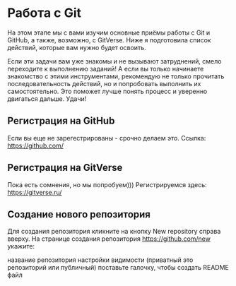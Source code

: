 # Работа с Git
На этом этапе мы с вами изучим основные приёмы работы с Git и GitHub, а также, возможно, с GitVerse. Ниже я подготовила список действий, которые вам нужно будет освоить.

Если эти задачи вам уже знакомы и не вызывают затруднений, смело переходите к выполнению заданий! А если вы только начинаете знакомство с этими инструментами, рекомендую не только прочитать последовательность действий, но и попробовать выполнить их самостоятельно. Это поможет лучше понять процесс и уверенно двигаться дальше. Удачи!
## Регистрация на GitHub 
Если вы еще не зарегестрированы - срочно делаем это. Ссылка: https://github.com/
## Регистрация на GitVerse
Пока есть сомнения, но мы попробуем))) Регистрируемся здесь: https://gitverse.ru/
## Создание нового репозитория
Для cоздания репозитория кликните на кнопку New repository справа вверху. На странице создания репозитория https://github.com/new укажите:

название репозитория
настройки видимости (приватный это репозиторий или публичный)
поставьте галочку, чтобы создать README файл
